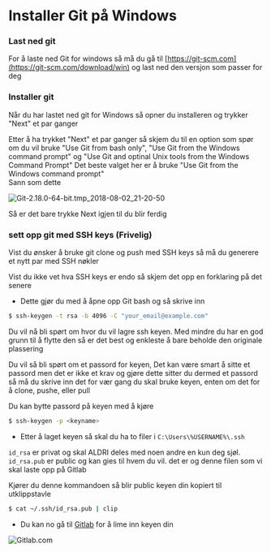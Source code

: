 # Installer Git på Windows


### Last ned git

For å laste ned Git for windows så må du gå til [https://git-scm.com](https://git-scm.com/download/win) og last ned den versjon som passer for deg


### Installer git
Når du har lastet ned git for Windows så opner du installeren og trykker "Next" et par ganger 

Etter å ha trykket "Next" et par ganger så skjem du til en option som spør om du vil bruke "Use Git from bash only", "Use Git from the Windows command prompt" og "Use Git and optinal Unix tools from the Windows Command Prompt"
Det beste valget her er å bruke "Use Git from the Windows command prompt" <br />
Sann som dette

 ![Git-2.18.0-64-bit.tmp_2018-08-02_21-20-50](/uploads/a96b686654c331e6035ee84a8fedf37b/Git-2.18.0-64-bit.tmp_2018-08-02_21-20-50.png)

Så er det bare trykke Next igjen til du blir ferdig

### sett opp git med SSH keys (Frivelig)

Vist du ønsker å bruke git clone og push med SSH keys så må du
generere et nytt par med SSH nøkler <br />


Vist du ikke vet hva SSH keys er endo så skjem det opp en forklaring på det senere

* Dette gjør du med å åpne opp Git bash og så skrive inn
```sh
$ ssh-keygen -t rsa -b 4096 -C "your_email@example.com"
```
Du vil nå bli spørt om hvor du vil lagre ssh keyen. 
Med mindre du har en god grunn til å flytte den så er det best og enkleste å bare beholde den originale plassering

Du vil så bli spørt om et passord for keyen, Det kan være smart å sitte et passord men det er ikke et krav og gjøre dette
sitter du dermed et passord så må du skrive inn det for vær gang du skal bruke keyen, enten om det for å clone, pushe, eller pull

Du kan bytte passord på keyen med å kjøre
```sh
$ ssh-keygen -p <keyname>
```

* Etter å laget keyen så skal du ha to filer i `C:\Users\%USERNAME%\.ssh`

`id_rsa` er privat og skal ALDRI deles med noen andre en kun deg sjøl.
`id_rsa.pub` er public og kan gies til hvem du vil.
det er og denne filen som vi skal laste opp på Gitlab

Kjører du denne kommandoen så blir public keyen din kopiert til utklippstavle 
```sh
$ cat ~/.ssh/id_rsa.pub | clip
```

* Du kan no gå til [Gitlab](https://git.errorsparty.no/profile/keys) for å lime inn keyen din

![Gitlab.com](/uploads/570954126c2ea8a33ee9993cd382735c/firefox_2018-08-02_22-11-49.png)

